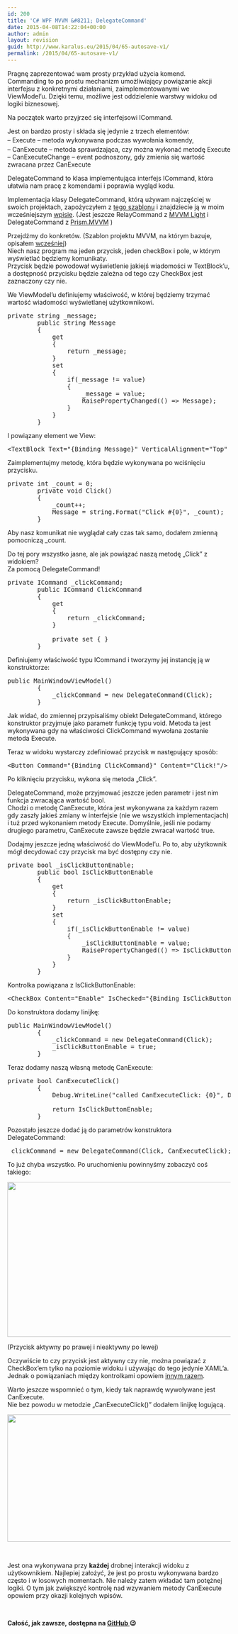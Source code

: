 ```yaml
---
id: 200
title: 'C# WPF MVVM &#8211; DelegateCommand'
date: 2015-04-08T14:22:04+00:00
author: admin
layout: revision
guid: http://www.karalus.eu/2015/04/65-autosave-v1/
permalink: /2015/04/65-autosave-v1/
---
```

Pragnę zaprezentować wam prosty przykład użycia komend.  
Commanding to po prostu mechanizm umożliwiający powiązanie akcji interfejsu z konkretnymi działaniami, zaimplementowanymi we ViewModel&#8217;u. Dzięki temu, możliwe jest oddzielenie warstwy widoku od logiki biznesowej.

Na początek warto przyjrzeć się interfejsowi ICommand.<!--more-->

Jest on bardzo prosty i składa się jedynie z trzech elementów:  
<span style="line-height: 1.7em;">&#8211; Execute &#8211; metoda wykonywana podczas wywołania komendy,<br /> </span>&#8211; CanExecute &#8211; metoda sprawdzająca, czy można wykonać metodę Execute  
&#8211; CanExecuteChange &#8211; event podnoszony, gdy zmienia się wartość zwracana przez CanExecute

DelegateCommand to klasa implementująca interfejs ICommand, która ułatwia nam pracę z komendami i poprawia wygląd kodu.

Implementacja klasy DelegateCommand, którą używam najczęściej w swoich projektach, zapożyczyłem z <a href="http://visualstudiogallery.msdn.microsoft.com/970005b8-ee15-4295-9960-375e6ea1276c" target="_blank">tego szablonu</a> i znajdziecie ją w moim wcześniejszym <a href="http://www.karalus.eu/Blog/2014/08/c-wpf-mvvm-nowy-projekt-project-template/" target="_blank">wpisie</a>. (Jest jeszcze RelayCommand z <a href="https://mvvmlight.codeplex.com/" target="_blank">MVVM Light</a> i DelegateCommand z <a href="http://www.nuget.org/packages/Prism.Mvvm" target="_blank">Prism.MVVM</a> )

Przejdźmy do konkretów. (Szablon projektu MVVM, na którym bazuje, opisałem <a href="http://www.karalus.eu/Blog/2014/08/c-wpf-mvvm-nowy-projekt-project-template/" target="_blank">wcześniej</a>)  
Niech nasz program ma jeden przycisk, jeden checkBox i pole, w którym wyświetlać będziemy komunikaty.  
Przycisk będzie powodował wyświetlenie jakiejś wiadomości w TextBlock&#8217;u, a dostępność przycisku będzie zależna od tego czy CheckBox jest zaznaczony czy nie.

We ViewModel&#8217;u definiujemy właściwość, w której będziemy trzymać wartość wiadomości wyświetlanej użytkownikowi.

<pre class="brush: csharp; title: ; notranslate" title="">private string _message;
        public string Message
        {
            get
            {
                return _message;
            }
            set
            {
                if(_message != value)
                {
                    _message = value;
                    RaisePropertyChanged(() =&gt; Message);
                }
            }
        }
</pre>

I powiązany element we View:

<pre class="brush: xml; title: ; notranslate" title="">&lt;TextBlock Text=&quot;{Binding Message}&quot; VerticalAlignment=&quot;Top&quot; HorizontalAlignment=&quot;Center&quot;/&gt;
</pre>

Zaimplementujmy metodę, która będzie wykonywana po wciśnięciu przycisku.

<pre class="brush: csharp; title: ; notranslate" title="">private int _count = 0;
        private void Click()
        {
            _count++;
            Message = string.Format(&quot;Click #{0}&quot;, _count);
        }
</pre>

Aby nasz komunikat nie wyglądał cały czas tak samo, dodałem zmienną pomocniczą _count.

Do tej pory wszystko jasne, ale jak powiązać naszą metodę &#8222;Click&#8221; z widokiem?  
Za pomocą DelegateCommand!

<pre class="brush: csharp; title: ; notranslate" title="">private ICommand _clickCommand;
        public ICommand ClickCommand
        {
            get
            {
                return _clickCommand;
            }

            private set { }
        }
</pre>

Definiujemy właściwość typu ICommand i tworzymy jej instancję ją w konstruktorze:

<pre class="brush: csharp; title: ; notranslate" title="">public MainWindowViewModel()
        {
            _clickCommand = new DelegateCommand(Click);
        }
</pre>

Jak widać, do zmiennej przypisaliśmy obiekt DelegateCommand, którego konstruktor przyjmuje jako parametr funkcję typu void. Metoda ta jest wykonywana gdy na właściwości ClickCommand wywołana zostanie metoda Execute.

Teraz w widoku wystarczy zdefiniować przycisk w następujący sposób:

<pre class="brush: xml; title: ; notranslate" title="">&lt;Button Command=&quot;{Binding ClickCommand}&quot; Content=&quot;Click!&quot;/&gt;
</pre>

Po kliknięciu przycisku, wykona się metoda &#8222;Click&#8221;.

DelegateCommand, może przyjmować jeszcze jeden parametr i jest nim funkcja zwracająca wartość bool.  
Chodzi o metodę CanExecute, która jest wykonywana za każdym razem gdy zaszły jakieś zmiany w interfejsie (nie we wszystkich implementacjach) i tuż przed wykonaniem metody Execute. Domyślnie, jeśli nie podamy drugiego parametru, CanExecute zawsze będzie zwracał wartość true.

Dodajmy jeszcze jedną właściwość do ViewModel&#8217;u. Po to, aby użytkownik mógł decydować czy przycisk ma być dostępny czy nie.

<pre class="brush: csharp; title: ; notranslate" title="">private bool _isClickButtonEnable;
        public bool IsClickButtonEnable
        {
            get
            {
                return _isClickButtonEnable;
            }
            set
            {
                if(_isClickButtonEnable != value)
                {
                    _isClickButtonEnable = value;
                    RaisePropertyChanged(() =&gt; IsClickButtonEnable);
                }
            }
        }
</pre>

Kontrolka powiązana z IsClickButtonEnable:

<pre class="brush: xml; title: ; notranslate" title="">&lt;CheckBox Content=&quot;Enable&quot; IsChecked=&quot;{Binding IsClickButtonEnable}&quot; VerticalAlignment=&quot;Top&quot; HorizontalAlignment=&quot;Left&quot;/&gt;
</pre>

Do konstruktora dodamy linijkę:

<pre class="brush: csharp; title: ; notranslate" title="">public MainWindowViewModel()
        {
            _clickCommand = new DelegateCommand(Click);
            _isClickButtonEnable = true;
        }
</pre>

Teraz dodamy naszą własną metodę CanExecute:

<pre class="brush: csharp; title: ; notranslate" title="">private bool CanExecuteClick()
        {
            Debug.WriteLine(&quot;called CanExecuteClick: {0}&quot;, DateTime.Now);

            return IsClickButtonEnable;
        }
</pre>

Pozostało jeszcze dodać ją do parametrów konstruktora DelegateCommand:

<pre class="brush: csharp; title: ; notranslate" title="">_clickCommand = new DelegateCommand(Click, CanExecuteClick);
</pre>

To już chyba wszystko. Po uruchomieniu powinnyśmy zobaczyć coś takiego:

[<img class="alignnone wp-image-67 size-full" src="https://i0.wp.com/www.karalus.eu/wp-content/uploads/2014/10/DelegateCommand_1.png?resize=1056%2C350" alt="" width="1056" height="350" srcset="https://i0.wp.com/www.karalus.eu/wp-content/uploads/2014/10/DelegateCommand_1.png?w=1056 1056w, https://i0.wp.com/www.karalus.eu/wp-content/uploads/2014/10/DelegateCommand_1.png?resize=300%2C99 300w, https://i0.wp.com/www.karalus.eu/wp-content/uploads/2014/10/DelegateCommand_1.png?resize=1024%2C339 1024w" sizes="(max-width: 1000px) 100vw, 1000px" data-recalc-dims="1" />](https://i0.wp.com/www.karalus.eu/wp-content/uploads/2014/10/DelegateCommand_1.png)

(Przycisk aktywny po prawej i nieaktywny po lewej)

Oczywiście to czy przycisk jest aktywny czy nie, można powiązać z CheckBox&#8217;em tylko na poziomie widoku i używając do tego jedynie XAML&#8217;a.  
Jednak o powiązaniach między kontrolkami opowiem <a href="http://www.karalus.eu/Blog/2014/10/c-wpf-mvvm-binding-to-element/" target="_blank">innym razem</a>.

Warto jeszcze wspomnieć o tym, kiedy tak naprawdę wywoływane jest CanExecute.  
Nie bez powodu w metodzie &#8222;CanExecuteClick()&#8221; dodałem linijkę logującą.

[<img class="aligncenter wp-image-72 size-full" src="https://i0.wp.com/www.karalus.eu/Blog/wp-content/uploads/2014/10/DelegateCommand_2.png?resize=556%2C287" alt="" width="556" height="287" srcset="https://i0.wp.com/www.karalus.eu/wp-content/uploads/2014/10/DelegateCommand_2.png?w=556 556w, https://i0.wp.com/www.karalus.eu/wp-content/uploads/2014/10/DelegateCommand_2.png?resize=300%2C154 300w" sizes="(max-width: 556px) 100vw, 556px" data-recalc-dims="1" />](https://i0.wp.com/www.karalus.eu/Blog/wp-content/uploads/2014/10/DelegateCommand_2.png)

&nbsp;

Jest ona wykonywana przy **każdej** drobnej interakcji widoku z użytkownikiem. Najlepiej założyć, że jest po prostu wykonywana bardzo często i w losowych momentach. Nie należy zatem wkładać tam potężnej logiki. O tym jak zwiększyć kontrolę nad wzywaniem metody CanExecute opowiem przy okazji kolejnych wpisów.

&nbsp;

**Całość, jak zawsze, dostępna na <a href="https://github.com/RamzesBlog/DelegateCommandExample" target="_blank">GitHub </a>😉**